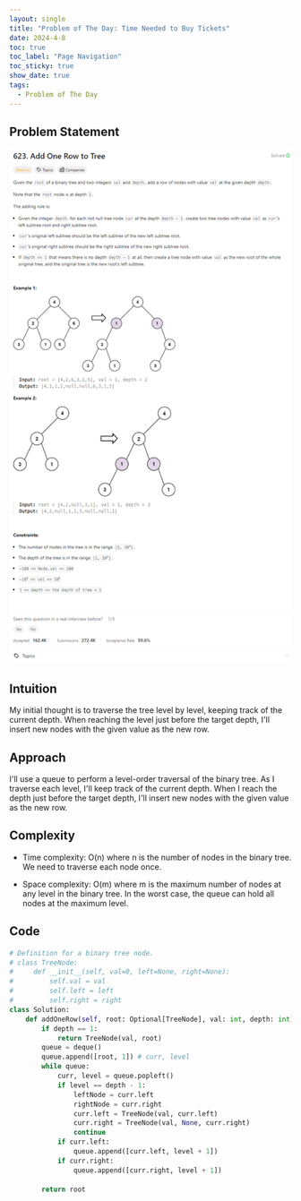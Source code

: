 ```yaml
---
layout: single
title: "Problem of The Day: Time Needed to Buy Tickets"
date: 2024-4-8
toc: true
toc_label: "Page Navigation"
toc_sticky: true
show_date: true
tags:
  - Problem of The Day
---
```


## Problem Statement

![problem-623](/assets/images/2024-04-15_18-22-57-problem-623.png)

## Intuition

My initial thought is to traverse the tree level by level, keeping track of the current depth. When reaching the level just before the target depth, I'll insert new nodes with the given value as the new row.

## Approach

I'll use a queue to perform a level-order traversal of the binary tree. As I traverse each level, I'll keep track of the current depth. When I reach the depth just before the target depth, I'll insert new nodes with the given value as the new row.

## Complexity

- Time complexity: O(n) where n is the number of nodes in the binary tree. We need to traverse each node once.

- Space complexity: O(m) where m is the maximum number of nodes at any level in the binary tree. In the worst case, the queue can hold all nodes at the maximum level.

## Code

```python
# Definition for a binary tree node.
# class TreeNode:
#     def __init__(self, val=0, left=None, right=None):
#         self.val = val
#         self.left = left
#         self.right = right
class Solution:
    def addOneRow(self, root: Optional[TreeNode], val: int, depth: int) -> Optional[TreeNode]:
        if depth == 1:
            return TreeNode(val, root)
        queue = deque()
        queue.append([root, 1]) # curr, level
        while queue:
            curr, level = queue.popleft()
            if level == depth - 1:
                leftNode = curr.left
                rightNode = curr.right
                curr.left = TreeNode(val, curr.left)
                curr.right = TreeNode(val, None, curr.right)
                continue
            if curr.left:
                queue.append([curr.left, level + 1])
            if curr.right:
                queue.append([curr.right, level + 1])

        return root
```
